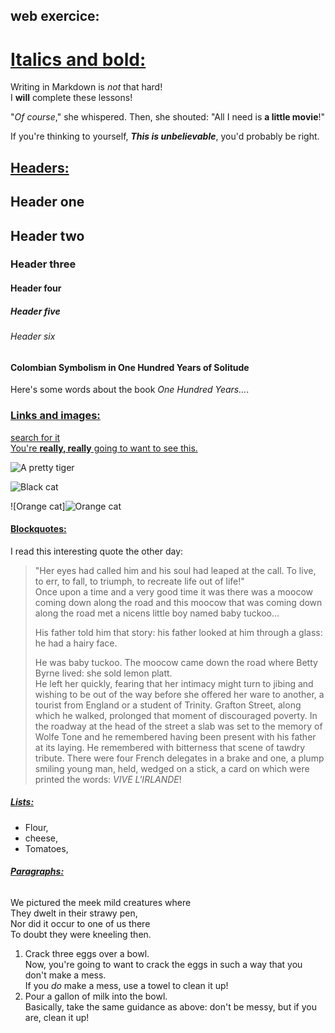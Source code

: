 ## web exercice:
# <u>**Italics and bold:**</u>

Writing in Markdown is _not_ that hard!  
 I **will** complete these lessons!
 
 "_Of course_," she whispered. Then, she shouted: "All I need is **a little movie**!"

 If you're thinking to yourself, **_This is unbelievable_**, you'd probably be right.  
 ## <u>**Headers:**</u>

## Header one

## Header two

### Header three

#### Header four

##### Header five

###### Header six

#### Colombian Symbolism in One Hundred Years of Solitude

Here's some words about the book _One Hundred Years..._.  
### <u> Links and images: </u>

[search for it ](www.google.com)  
[You're **really, really** going to want to see this.](www.dailykitten.com)

![A pretty tiger](https://upload.wikimedia.org/wikipedia/commons/5/56/Tiger.50.jpg)


![Black cat](https://upload.wikimedia.org/wikipedia/commons/a/a3/81_INF_DIV_SSI.jpg)

![Orange cat]![Orange cat](https://icons.iconarchive.com/icons/google/noto-emoji-animals-nature/256/22221-cat-icon.png)


#### <u>**Blockquotes:**</u>  
I read this interesting quote the other day:
> "Her eyes had called him and his soul had leaped at the call. To live, to err, to fall, to triumph, to recreate life out of life!"  
> Once upon a time and a very good time it was there was a moocow coming down along the road and this moocow that was coming down along the road met a nicens little boy named baby tuckoo...
> 
> His father told him that story: his father looked at him through a glass: he had a hairy face.
>
> He was baby tuckoo. The moocow came down the road where Betty Byrne lived: she sold lemon platt.  
> He left her quickly, fearing that her intimacy might turn to jibing and wishing to be out of the way before she offered her ware to another, a tourist from England or a student of Trinity. Grafton Street, along which he walked, prolonged that moment of discouraged poverty. In the roadway at the head of the street a slab was set to the memory of Wolfe Tone and he remembered having been present with his father at its laying. He remembered with bitterness that scene of tawdry tribute. There were four French delegates in a brake and one, a plump smiling young man, held, wedged on a stick, a card on which were printed the words: _VIVE L'IRLANDE_!  

##### <u>**Lists:**</u>

* Flour, 
* cheese,
* Tomatoes,  

###### <u>**Paragraphs:**</u> 

We pictured the meek mild creatures where  
They dwelt in their strawy pen,  
Nor did it occur to one of us there  
To doubt they were kneeling then.

1. Crack three eggs over a bowl.  
 Now, you're going to want to crack the eggs in such a way that you don't make a mess.    
 If you _do_ make a mess, use a towel to clean it up!  
2. Pour a gallon of milk into the bowl.   
Basically, take the same guidance as above: don't be messy, but if you are, clean it up!